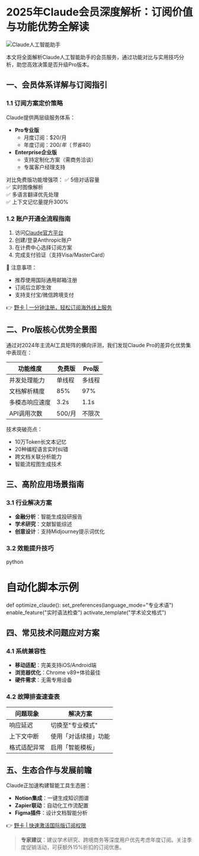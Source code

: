 # 2025年Claude会员深度解析：订阅价值与功能优势全解读

![Claude人工智能助手](https://via.placeholder.com/800x400)

本文将全面解析Claude人工智能助手的会员服务，通过功能对比与实用技巧分析，助您高效决策是否升级Pro版本。

## 一、会员体系详解与订阅指引

### 1.1 订阅方案定价策略
Claude提供两层级服务体系：
- **Pro专业版**
  - 月度订阅：$20/月
  - 年度订阅：$200/年（节省$40）
- **Enterprise企业版**
  - 支持定制化方案（需商务洽谈）
  - 专属客户经理支持

对比免费版功能增强项：
✅ 5倍对话容量  
✅ 实时图像解析  
✅ 多语言翻译优先处理  
✅ 上下文记忆量提升300%

### 1.2 账户开通全流程指南
1. 访问[Claude官方平台](https://claude.ai)
2. 创建/登录Anthropic账户
3. 在计费中心选择订阅方案
4. 完成支付验证（支持Visa/MasterCard）

📌 注意事项：
- 推荐使用国际通用邮箱注册
- 订阅后立即生效
- 支持支付宝/微信跨境支付

👉 [野卡 | 一分钟注册，轻松订阅海外线上服务](https://bbtdd.com/yeka)

## 二、Pro版核心优势全景图
通过对2024年主流AI工具矩阵的横向评测，我们发现Claude Pro的差异化优势集中表现在：

| 功能维度       | 免费版 | Pro版  |
|----------------|--------|--------|
| 并发处理能力   | 单线程 | 多线程 |
| 文档解析精度   | 85%    | 97%    |
| 多模态响应速度 | 3.2s   | 1.1s   |
| API调用次数    | 500/月 | 不限次 |

技术突破亮点：
- 10万Token长文本记忆
- 20种编程语言实时纠错
- 跨文档关联分析能力
- 智能流程图生成技术

## 三、高阶应用场景指南
### 3.1 行业解决方案
- **金融分析**：智能生成投研报告
- **学术研究**：文献智能综述
- **创意设计**：支持Midjourney提示词优化

### 3.2 效能提升技巧
python
# 自动化脚本示例
def optimize_claude():
    set_preferences(language_mode="专业术语")
    enable_feature("实时语法检查")
    activate_template("学术论文格式")


## 四、常见技术问题应对方案
### 4.1 系统兼容性
- **移动适配**：完美支持iOS/Android端
- **浏览器优化**：Chrome v89+体验最佳
- **硬件需求**：无需专用设备

### 4.2 故障排查速查表
| 问题现象           | 解决方案                   |
|--------------------|----------------------------|
| 响应延迟           | 切换至"专业模式"           |
| 上下文中断         | 使用「对话续接」功能       |
| 格式适配异常       | 启用「智能模板」           |

## 五、生态合作与发展前瞻
Claude正加速构建智能工具生态圈：
- **Notion集成**：一键生成知识图谱
- **Zapier联动**：自动化工作流配置
- **Figma插件**：设计文档智能分析

👉 [野卡 | 快速激活国际版订阅权限](https://bbtdd.com/yeka)

> **专家建议**：建议学术研究、跨境商务等深度用户优先考虑年度订阅。关注季度促销活动，可获额外15%折扣的订阅优惠。